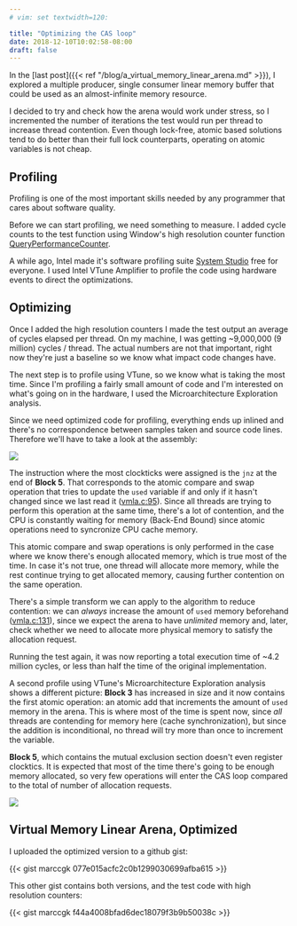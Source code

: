 ```yaml
---
# vim: set textwidth=120:

title: "Optimizing the CAS loop"
date: 2018-12-10T10:02:58-08:00
draft: false
---
```

In the [last post]({{< ref "/blog/a_virtual_memory_linear_arena.md" >}}), I explored a multiple producer, single
consumer linear memory buffer that could be used as an almost-infinite memory resource.

I decided to try and check how the arena would work under stress, so I incremented the number of iterations the test
would run per thread to increase thread contention. Even though lock-free, atomic based solutions tend to do better than
their full lock counterparts, operating on atomic variables is not cheap.

## Profiling

Profiling is one of the most important skills needed by any programmer that cares about software quality.

Before we can start profiling, we need something to measure. I added cycle counts to the test function using Window's
high resolution counter function [QueryPerformanceCounter](https://msdn.microsoft.com/en-us/library/windows/desktop/ms644904).

A while ago, Intel made it's software profiling suite [System Studio](https://software.intel.com/en-us/system-studio/choose-download)
free for everyone. I used Intel VTune Amplifier to profile the code using hardware events to direct the optimizations.

## Optimizing

Once I added the high resolution counters I made the test output an average of cycles elapsed per thread. On my machine,
I was getting ~9,000,000 (9 million) cycles / thread. The actual numbers are not that important, right now they're just
a baseline so we know what impact code changes have.

The next step is to profile using VTune, so we know what is taking the most time. Since I'm profiling a fairly small
amount of code and I'm interested on what's going on in the hardware, I used the Microarchitecture Exploration analysis.

Since we need optimized code for profiling, everything ends up inlined and there's no correspondence between samples
taken and source code lines. Therefore we'll have to take a look at the assembly:

<img src="/img/blog/optimizing_the_cas_loop/vmla_test_00_unoptimized.png" />

The instruction where the most clockticks were assigned is the `jnz` at the end of **Block 5**. That corresponds to the
atomic compare and swap operation that tries to update the `used` variable if and only if it hasn't changed since we
last read it ([vmla.c:95](https://gist.github.com/marccgk/f44a4008bfad6dec18079f3b9b50038c#file-_vmla-c-L95)).
Since all threads are trying to perform this operation at the same time, there's a lot of contention, and
the CPU is constantly waiting for memory (Back-End Bound) since atomic operations need to syncronize CPU cache memory.

This atomic compare and swap operations is only performed in the case where we know there's enough allocated memory,
which is true most of the time. In case it's not true, one thread will allocate more memory, while the rest continue
trying to get allocated memory, causing further contention on the same operation.

There's a simple transform we can apply to the algorithm to reduce contention: we can *always* increase the amount of
`used` memory beforehand ([vmla.c:131](https://gist.github.com/marccgk/f44a4008bfad6dec18079f3b9b50038c#file-_vmla-c-L131)),
since we expect the arena to have *unlimited* memory and, later, check whether we need to
allocate more physical memory to satisfy the allocation request.

Running the test again, it was now reporting a total execution time of ~4.2 million cycles, or less than half the time
of the original implementation.

A second profile using VTune's Microarchitecture Exploration analysis shows a different picture: **Block 3** has
increased in size and it now contains the first atomic operation: an atomic add that increments the amount of `used`
memory in the arena. This is where most of the time is spent now, since *all* threads are contending for memory here
(cache synchronization), but since the addition is inconditional, no thread will try more than once to increment the
variable.

**Block 5**, which contains the mutual exclusion section doesn't even register clocktics. It is expected that most of
the time there's going to be enough memory allocated, so very few operations will enter the CAS loop compared to the
total of number of allocation requests.

<img src="/img/blog/optimizing_the_cas_loop/vmla_test_01_optimized.png" />

## Virtual Memory Linear Arena, Optimized

I uploaded the optimized version to a github gist:

{{< gist marccgk 077e015acfc2c0b1299030699afba615 >}}

This other gist contains both versions, and the test code with high resolution counters:

{{< gist marccgk f44a4008bfad6dec18079f3b9b50038c >}}

